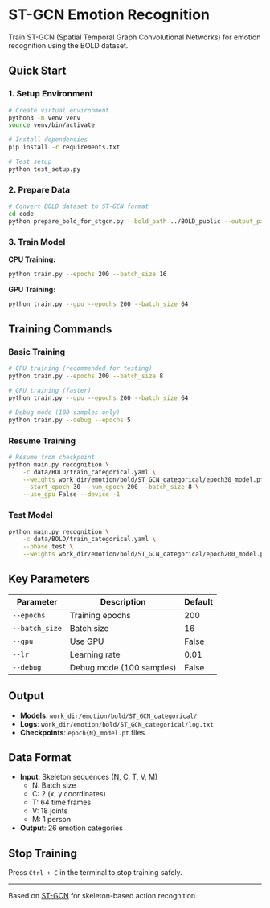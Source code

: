 # ST-GCN Emotion Recognition

Train ST-GCN (Spatial Temporal Graph Convolutional Networks) for emotion recognition using the BOLD dataset.

## Quick Start

### 1. Setup Environment
```bash
# Create virtual environment
python3 -m venv venv
source venv/bin/activate

# Install dependencies
pip install -r requirements.txt

# Test setup
python test_setup.py
```

### 2. Prepare Data
```bash
# Convert BOLD dataset to ST-GCN format
cd code
python prepare_bold_for_stgcn.py --bold_path ../BOLD_public --output_path ../st-gcn/data/BOLD
```

### 3. Train Model

**CPU Training:**
```bash
python train.py --epochs 200 --batch_size 16
```

**GPU Training:**
```bash
python train.py --gpu --epochs 200 --batch_size 64
```

## Training Commands

### Basic Training
```bash
# CPU training (recommended for testing)
python train.py --epochs 200 --batch_size 8

# GPU training (faster)
python train.py --gpu --epochs 200 --batch_size 64

# Debug mode (100 samples only)
python train.py --debug --epochs 5
```

### Resume Training
```bash
# Resume from checkpoint
python main.py recognition \
    -c data/BOLD/train_categorical.yaml \
    --weights work_dir/emotion/bold/ST_GCN_categorical/epoch30_model.pt \
    --start_epoch 30 --num_epoch 200 --batch_size 8 \
    --use_gpu False --device -1
```

### Test Model
```bash
python main.py recognition \
    -c data/BOLD/train_categorical.yaml \
    --phase test \
    --weights work_dir/emotion/bold/ST_GCN_categorical/epoch200_model.pt
```

## Key Parameters

| Parameter | Description | Default |
|-----------|-------------|---------|
| `--epochs` | Training epochs | 200 |
| `--batch_size` | Batch size | 16 |
| `--gpu` | Use GPU | False |
| `--lr` | Learning rate | 0.01 |
| `--debug` | Debug mode (100 samples) | False |

## Output

- **Models**: `work_dir/emotion/bold/ST_GCN_categorical/`
- **Logs**: `work_dir/emotion/bold/ST_GCN_categorical/log.txt`
- **Checkpoints**: `epoch{N}_model.pt` files

## Data Format

- **Input**: Skeleton sequences (N, C, T, V, M)
  - N: Batch size
  - C: 2 (x, y coordinates)
  - T: 64 time frames
  - V: 18 joints
  - M: 1 person
- **Output**: 26 emotion categories

## Stop Training

Press `Ctrl + C` in the terminal to stop training safely.

---

Based on [ST-GCN](https://github.com/yysijie/st-gcn) for skeleton-based action recognition. 
